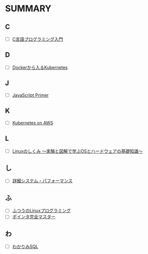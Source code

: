 # SUMMARY
## C
- [ ] [C言語プログラミング入門](https://github.com/thetaru/memorandum/tree/master/Summary/clang)
## D
- [ ] [Dockerから入るKubernetes](https://github.com/thetaru/memorandum/tree/master/Summary/DockerIntoKubernetes)
## J
- [ ] [JavaScript Primer]()
## K
- [ ] [Kubernetes on AWS]()
## L
- [ ] [Linuxのしくみ ～実験と図解で学ぶOSとハードウェアの基礎知識～]() 
## し
- [ ] [詳細システム・パフォーマンス](https://github.com/thetaru/memorandum/tree/master/Summary/SystemPerformance)
## ふ
- [ ] [ふつうのLinuxプログラミング]()
- [ ] [ポインタ完全マスター]()
## わ
- [ ] [わかりみSQL](https://github.com/thetaru/memorandum/tree/master/Summary/wakarimi_SQL)
